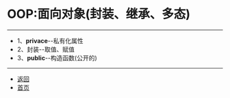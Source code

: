 # OOP:面向对象(封装、继承、多态)

---

- 1、**privace**--私有化属性
- 2、封装--取值、赋值
- 3、**public**--构造函数(公开的)

---

- [返回](https://code.aliyun.com/kangxianghui/studywrod/tree/master/%E5%A4%A7%E4%BA%8C%E5%AD%A6%E4%B9%A0%E7%9F%A5%E8%AF%86%E7%82%B9/java)
- [首页](https://code.aliyun.com/kangxianghui/studywrod/tree/master)